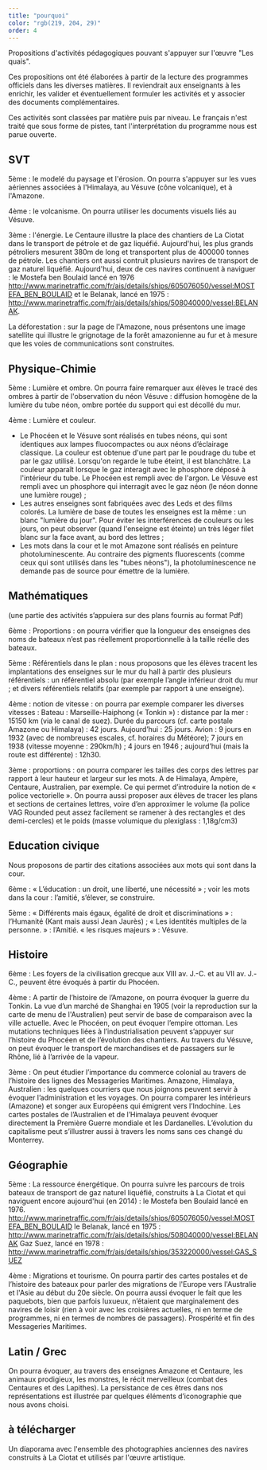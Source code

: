 ```yaml
---
title: "pourquoi"
color: "rgb(219, 204, 29)"
order: 4
---
```

Propositions d'activités pédagogiques pouvant s'appuyer sur l'œuvre "Les quais".

Ces propositions ont été élaborées à partir de la lecture des programmes officiels dans les diverses matières. Il reviendrait aux enseignants à les enrichir, les valider et éventuellement formuler les activités et y associer des documents complémentaires.

Ces activités sont classées par matière puis par niveau. Le français n'est traité que sous forme de pistes, tant l'interprétation du programme nous est parue ouverte.

SVT
-------

5ème : le modelé du paysage et l'érosion. On pourra s'appuyer sur les vues aériennes associées à l'Himalaya, au Vésuve (cône volcanique), et à l'Amazone.

4ème : le volcanisme. On pourra utiliser les documents visuels liés au Vésuve.

3ème : l'énergie. Le Centaure illustre la place des chantiers de La Ciotat dans le transport de pétrole et de gaz liquéfié. Aujourd'hui, les plus grands pétroliers mesurent 380m de long et transportent plus de 400000 tonnes de pétrole. Les chantiers ont aussi contruit plusieurs navires de transport de gaz naturel liquéfié. Aujourd'hui, deux de ces navires continuent à naviguer : le Mostefa ben Boulaid lancé en 1976
http://www.marinetraffic.com/fr/ais/details/ships/605076050/vessel:MOSTEFA_BEN_BOULAID
et le Belanak, lancé en 1975 : http://www.marinetraffic.com/fr/ais/details/ships/508040000/vessel:BELANAK.

La déforestation : sur la page de l'Amazone, nous présentons une image satellite qui illustre le grignotage de la forêt amazonienne au fur et à mesure que les voies de communications sont construites.

Physique-Chimie
-----------------

5ème : Lumière et ombre. On pourra faire remarquer aux élèves le tracé des ombres à partir de l'observation du néon Vésuve : diffusion homogène de la lumière du tube néon, ombre portée du support qui est décollé du mur.

4ème : Lumière et couleur.
- Le Phocéen et le Vésuve sont réalisés en tubes néons, qui sont identiques aux lampes fluocompactes ou aux néons d’éclairage classique. La couleur est obtenue d'une part par le poudrage du tube et par le gaz utilisé. Lorsqu'on regarde le tube éteint, il est blanchâtre. La couleur apparaît lorsque le gaz interagit avec le phosphore déposé à l'intérieur du tube. Le Phocéen est rempli avec de l'argon. Le Vésuve est rempli avec un phosphore qui interragit avec le gaz néon (le néon donne une lumière rouge) ;
- Les autres enseignes sont fabriquées avec des Leds et des films colorés. La lumière de base de toutes les enseignes est la même : un blanc "lumière du jour". Pour éviter les interférences de couleurs ou les jours, on peut observer (quand l'enseigne est éteinte) un très léger filet blanc sur la face avant, au bord des lettres ;
- Les mots dans la cour et le mot Amazone sont réalisés en peinture photoluminescente. Au contraire des pigments fluorescents (comme ceux qui sont utilisés dans les "tubes néons"), la photoluminescence ne demande pas de source pour émettre de la lumière.


Mathématiques
---------------
(une partie des activités s’appuiera sur des plans fournis au format Pdf)

6ème : Proportions : on pourra vérifier que la longueur des enseignes des noms de bateaux n’est pas réellement proportionnelle à la taille réelle des bateaux.

5ème : Référentiels dans le plan : nous proposons que les élèves tracent les implantations des enseignes sur le mur du hall à partir des plusieurs référentiels : un référentiel absolu (par exemple l’angle inférieur droit du mur ; et divers référentiels relatifs (par exemple par rapport à une enseigne).

4ème : notion de vitesse : on pourra par exemple comparer les diverses vitesses :
Bateau : Marseille-Haiphong (« Tonkin ») : distance par la mer : 15150 km (via le canal de suez). Durée du parcours (cf. carte postale Amazone ou Himalaya) : 42 jours. Aujourd’hui : 25 jours.
Avion : 9 jours en 1932 (avec de nombreuses escales, cf. horaires du Météore); 7 jours en 1938 (vitesse moyenne : 290km/h) ; 4 jours en 1946 ; aujourd’hui (mais la route est différente) : 12h30.

3ème : proportions : on pourra comparer les tailles des corps des lettres par rapport à leur hauteur et largeur sur les mots. A de Himalaya, Ampère, Centaure, Australien, par exemple. Ce qui permet d’introduire la notion de « police vectorielle ».
On pourra aussi proposer aux élèves de tracer les plans et sections de certaines lettres, voire d’en approximer le volume (la police VAG Rounded peut assez facilement se ramener à des rectangles et des demi-cercles) et le poids (masse volumique du plexiglass : 1,18g/cm3)

Education civique
--------------------

Nous proposons de partir des citations associées aux mots qui sont dans la cour.

6ème : « L’éducation : un droit, une liberté, une nécessité » ; voir les mots dans la cour : l’amitié, s’élever, se construire.

5ème : « Différents mais égaux, égalité de droit et discriminations » : l’Humanité (Kant mais aussi Jean Jaurès) ; « Les identités multiples de la personne. » : l’Amitié.
« les risques majeurs » : Vésuve.

Histoire
------------

6ème : Les foyers de la civilisation grecque aux VIII av. J.-C. et au VII av. J.-C., peuvent être évoqués à partir du Phocéen.

4ème : A partir de l’histoire de l’Amazone, on pourra évoquer la guerre du Tonkin. La vue d’un marché de Shanghai en 1905 (voir la reproduction sur la carte de menu de l'Australien) peut servir de base de comparaison avec la ville actuelle.
Avec le Phocéen, on peut évoquer l’empire ottoman.
Les mutations techniques liées à l’industrialisation peuvent s’appuyer sur l’histoire du Phocéen et de l’évolution des chantiers. Au travers du Vésuve, on peut évoquer le transport de marchandises et de passagers sur le Rhône, lié à l’arrivée de la vapeur.

3ème : On peut étudier l’importance du commerce colonial au travers de l’histoire des lignes des Messageries Maritimes. Amazone, Himalaya, Australien : les quelques courriers que nous joignons peuvent servir à évoquer l’administration et les voyages. On pourra comparer les intérieurs (Amazone) et songer aux Européens qui émigrent vers l’Indochine.
Les cartes postales de l’Australien et de l’Himalaya peuvent évoquer directement la Première Guerre mondiale et les Dardanelles.
L’évolution du capitalisme peut s’illustrer aussi à travers les noms sans ces changé du Monterrey.

Géographie
-------------

5ème : La ressource énergétique. On pourra suivre les parcours de trois bateaux de transport de gaz naturel liquéfié, construits à La Ciotat et qui naviguent encore aujourd'hui (en 2014) : le Mostefa ben Boulaid lancé en 1976.
http://www.marinetraffic.com/fr/ais/details/ships/605076050/vessel:MOSTEFA_BEN_BOULAID
le Belanak, lancé en 1975 : http://www.marinetraffic.com/fr/ais/details/ships/508040000/vessel:BELANAK
Gaz Suez, lancé en 1978 : http://www.marinetraffic.com/fr/ais/details/ships/353220000/vessel:GAS_SUEZ

4ème : Migrations et tourisme. On pourra partir des cartes postales et de l’histoire des bateaux pour parler des migrations de l'Europe vers l'Australie et l'Asie au début du 20e siècle. On pourra aussi évoquer le fait que les paquebots, bien que parfois luxueux, n’étaient que marginalement des navires de loisir (rien à voir avec les croisières actuelles, ni en terme de programmes, ni en termes de nombres de passagers). Prospérité et fin des Messageries Maritimes.

Latin / Grec
---------------

On pourra évoquer, au travers des enseignes Amazone et Centaure, les animaux prodigieux, les monstres, le récit merveilleux (combat des Centaures et des Lapithes). La persistance de ces êtres dans nos représentations est illustrée par quelques éléments d’iconographie que nous avons choisi.

à télécharger
------------------
Un díaporama avec l'ensemble des photographies anciennes des navires construits à La Ciotat et utilisés par l'œuvre artistique. 


